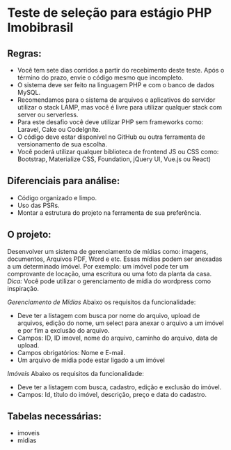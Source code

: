 # Teste de seleção para estágio PHP Imobibrasil

## Regras:
- Você tem sete dias corridos a partir do recebimento deste teste. Após o término do prazo, envie o código mesmo que incompleto.
- O sistema deve ser feito na linguagem PHP e com o banco de dados MySQL. 
- Recomendamos para o sistema de arquivos e aplicativos do servidor utilizar o stack LAMP, mas você é livre para utilizar qualquer stack com server ou serverless.
- Para este desafio você deve utilizar PHP sem frameworks como: Laravel, Cake ou CodeIgnite.
- O código deve estar disponível no GitHub ou outra ferramenta de versionamento de sua escolha.
- Você poderá utilizar qualquer biblioteca de frontend JS ou CSS como: Bootstrap, Materialize CSS, Foundation, jQuery UI, Vue.js ou React)

## Diferenciais para análise:
- Código organizado e limpo.
- Uso das PSRs.
- Montar a estrutura do projeto na ferramenta de sua preferência.


## O projeto:
Desenvolver um sistema de gerenciamento de mídias como: imagens, documentos, Arquivos PDF, Word e etc. Essas mídias podem ser anexadas a um determinado imóvel. Por exemplo: um imóvel pode ter um comprovante de locação, uma escritura ou uma foto da planta da casa. *Dica:* Você pode utilizar o gerenciamento de mídia do wordpress como inspiração.

*Gerenciamento de Mídias*
Abaixo os requisitos da funcionalidade:

- Deve ter a listagem com busca por nome do arquivo, upload de arquivos, edição do nome, um select para anexar o arquivo a um imóvel e por fim a exclusão do arquivo.
- Campos: ID, ID imovel, nome do arquivo, caminho do arquivo,  data de upload.
- Campos obrigatórios: Nome e E-mail.
- Um arquivo de mídia pode estar ligado a um imóvel

*Imóveis*
Abaixo os requisitos da funcionalidade:

- Deve ter a listagem com busca, cadastro, edição e exclusão do imóvel.
- Campos: Id, título do imóvel, descrição, preço e data do cadastro.



## Tabelas necessárias:
- imoveis
- midias
